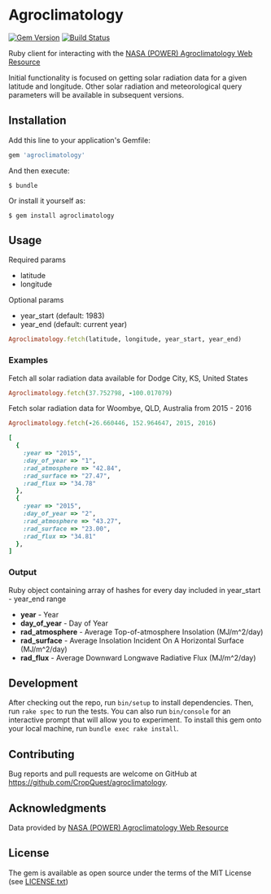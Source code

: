 # Agroclimatology

[![Gem Version](http://img.shields.io/gem/v/agroclimatology.svg)][gem]
[![Build Status](http://img.shields.io/travis/CropQuest/agroclimatology.svg)][travis]

[gem]: https://rubygems.org/gems/agroclimatology
[travis]: http://travis-ci.org/CropQuest/agroclimatology

Ruby client for interacting with the [NASA (POWER) Agroclimatology Web Resource](http://power.larc.nasa.gov/cgi-bin/agro.cgi)

Initial functionality is focused on getting solar radiation data
for a given latitude and longitude. Other solar radiation and meteorological
query parameters will be available in subsequent versions.

## Installation

Add this line to your application's Gemfile:

```ruby
gem 'agroclimatology'
```

And then execute:

    $ bundle

Or install it yourself as:

    $ gem install agroclimatology

## Usage

Required params
- latitude
- longitude

Optional params
- year_start (default: 1983)
- year_end (default: current year)

```ruby
Agroclimatology.fetch(latitude, longitude, year_start, year_end)
```

### Examples

Fetch all solar radiation data available for Dodge City, KS, United States
```ruby
Agroclimatology.fetch(37.752798, -100.017079)
```

Fetch solar radiation data for Woombye, QLD, Australia from 2015 - 2016
```ruby
Agroclimatology.fetch(-26.660446, 152.964647, 2015, 2016)
```

```ruby
[
  {
    :year => "2015",
    :day_of_year => "1",
    :rad_atmosphere => "42.84",
    :rad_surface => "27.47",
    :rad_flux => "34.78"
  },
  {
    :year => "2015",
    :day_of_year => "2",
    :rad_atmosphere => "43.27",
    :rad_surface => "23.00",
    :rad_flux => "34.81"
  },
]
```

### Output

Ruby object containing array of hashes for every day included in year_start - year_end range
- **year**                - Year
- **day_of_year**         - Day of Year
- **rad_atmosphere** - Average Top-of-atmosphere Insolation (MJ/m^2/day)
- **rad_surface** - Average Insolation Incident On A Horizontal Surface (MJ/m^2/day)  
- **rad_flux** - Average Downward Longwave Radiative Flux (MJ/m^2/day)  

## Development

After checking out the repo, run `bin/setup` to install dependencies. Then, run `rake spec` to run the tests. You can also run `bin/console` for an interactive prompt that will allow you to experiment. To install this gem onto your local machine, run `bundle exec rake install`.

## Contributing

Bug reports and pull requests are welcome on GitHub at https://github.com/CropQuest/agroclimatology.

## Acknowledgments

Data provided by [NASA (POWER) Agroclimatology Web Resource](http://power.larc.nasa.gov/cgi-bin/agro.cgi)

## License

The gem is available as open source under the terms of the MIT License (see [LICENSE.txt](https://github.com/CropQuest/agroclimatology/blob/master/LICENSE.txt))
